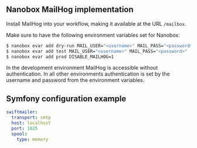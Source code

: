 Nanobox MailHog implementation
------------------------------

Install MailHog into your workflow, making it available at the URL `/mailbox`.

Make sure to have the following environment variables set for Nanobox:

```bash
$ nanobox evar add dry-run MAIL_USER="<username>" MAIL_PASS="<password>"
$ nanobox evar add test MAIL_USER="<username>" MAIL_PASS="<password>"
$ nanobox evar add prod DISABLE_MAILHOG=1
```

In the development environment MailHog is accessible without authentication. In all other environments authentication 
is set by the username and password from the environment variables.

## Symfony configuration example

```yaml
swiftmailer:
  transport: smtp 
  host: localhost 
  port: 1025 
  spool: 
    type: memory
```